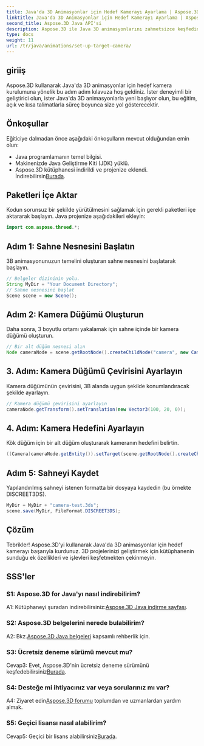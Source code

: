 ```yaml
---
title: Java'da 3D Animasyonlar için Hedef Kamerayı Ayarlama | Aspose.3D Eğitimi
linktitle: Java'da 3D Animasyonlar için Hedef Kamerayı Ayarlama | Aspose.3D Eğitimi
second_title: Aspose.3D Java API'si
description: Aspose.3D ile Java 3D animasyonlarını zahmetsizce keşfedin. Adım adım kılavuz için eğitimimizi takip edin. Büyüleyici bir 3D geliştirme yolculuğu için hemen indirin.
type: docs
weight: 11
url: /tr/java/animations/set-up-target-camera/
---
```

## giriiş

Aspose.3D kullanarak Java'da 3D animasyonlar için hedef kamera kurulumuna yönelik bu adım adım kılavuza hoş geldiniz. İster deneyimli bir geliştirici olun, ister Java'da 3D animasyonlarla yeni başlıyor olun, bu eğitim, açık ve kısa talimatlarla süreç boyunca size yol gösterecektir.

## Önkoşullar

Eğiticiye dalmadan önce aşağıdaki önkoşulların mevcut olduğundan emin olun:

- Java programlamanın temel bilgisi.
- Makinenizde Java Geliştirme Kiti (JDK) yüklü.
-  Aspose.3D kütüphanesi indirildi ve projenize eklendi. İndirebilirsin[Burada](https://releases.aspose.com/3d/java/).

## Paketleri İçe Aktar

Kodun sorunsuz bir şekilde yürütülmesini sağlamak için gerekli paketleri içe aktararak başlayın. Java projenize aşağıdakileri ekleyin:

```java
import com.aspose.threed.*;
```

## Adım 1: Sahne Nesnesini Başlatın

3B animasyonunuzun temelini oluşturan sahne nesnesini başlatarak başlayın.

```java
// Belgeler dizininin yolu.
String MyDir = "Your Document Directory";
// Sahne nesnesini başlat
Scene scene = new Scene();
```

## Adım 2: Kamera Düğümü Oluşturun

Daha sonra, 3 boyutlu ortamı yakalamak için sahne içinde bir kamera düğümü oluşturun.

```java
// Bir alt düğüm nesnesi alın
Node cameraNode = scene.getRootNode().createChildNode("camera", new Camera());
```

## 3. Adım: Kamera Düğümü Çevirisini Ayarlayın

Kamera düğümünün çevirisini, 3B alanda uygun şekilde konumlandıracak şekilde ayarlayın.

```java
// Kamera düğümü çevirisini ayarlayın
cameraNode.getTransform().setTranslation(new Vector3(100, 20, 0));
```

## 4. Adım: Kamera Hedefini Ayarlayın

Kök düğüm için bir alt düğüm oluşturarak kameranın hedefini belirtin.

```java
((Camera)cameraNode.getEntity()).setTarget(scene.getRootNode().createChildNode("target"));
```

## Adım 5: Sahneyi Kaydet

Yapılandırılmış sahneyi istenen formatta bir dosyaya kaydedin (bu örnekte DISCREET3DS).

```java
MyDir = MyDir + "camera-test.3ds";
scene.save(MyDir, FileFormat.DISCREET3DS);
```

## Çözüm

Tebrikler! Aspose.3D'yi kullanarak Java'da 3D animasyonlar için hedef kamerayı başarıyla kurdunuz. 3D projelerinizi geliştirmek için kütüphanenin sunduğu ek özellikleri ve işlevleri keşfetmekten çekinmeyin.

## SSS'ler

### S1: Aspose.3D for Java'yı nasıl indirebilirim?

 A1: Kütüphaneyi şuradan indirebilirsiniz:[Aspose.3D Java indirme sayfası](https://releases.aspose.com/3d/java/).

### S2: Aspose.3D belgelerini nerede bulabilirim?

 A2: Bkz.[Aspose.3D Java belgeleri](https://reference.aspose.com/3d/java/) kapsamlı rehberlik için.

### S3: Ücretsiz deneme sürümü mevcut mu?

 Cevap3: Evet, Aspose.3D'nin ücretsiz deneme sürümünü keşfedebilirsiniz[Burada](https://releases.aspose.com/).

### S4: Desteğe mi ihtiyacınız var veya sorularınız mı var?

 A4: Ziyaret edin[Aspose.3D forumu](https://forum.aspose.com/c/3d/18) toplumdan ve uzmanlardan yardım almak.

### S5: Geçici lisansı nasıl alabilirim?

 Cevap5: Geçici bir lisans alabilirsiniz[Burada](https://purchase.aspose.com/temporary-license/).